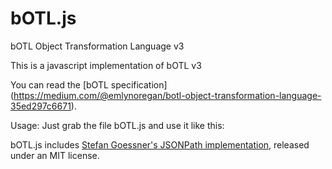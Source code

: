 # bOTL.js
bOTL Object Transformation Language v3

This is a javascript implementation of bOTL v3

You can read the [bOTL specification] (https://medium.com/@emlynoregan/botl-object-transformation-language-35ed297c6671).

Usage:
Just grab the file bOTL.js and use it like this:

  <script type="text/javascript" src="bOTL.js"></script>

  <script>
    var source = {"name": "Freddo"}
    var transform = "#$.name"
    var result = transform(source, transform)

    # result: "Freddo" 
  </script>

bOTL.js includes [Stefan Goessner's JSONPath implementation](https://code.google.com/p/jsonpath/), released under an MIT license.
